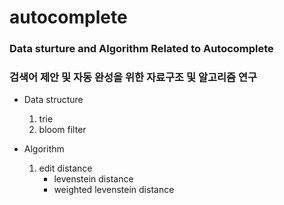 # autocomplete
### Data sturture and Algorithm Related to Autocomplete
### 검색어 제안 및 자동 완성을 위한 자료구조 및 알고리즘 연구 

* Data structure
  1. trie
  2. bloom filter
  
* Algorithm
  1. edit distance
      * levenstein distance
      * weighted levenstein distance
